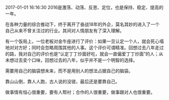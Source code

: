 2017-01-01 16:16:30
2016是激荡、动荡、反思、定位，也是保持、稳定、提高的一年。

​在各种力量的综合推动下，终于离开了奋战18年的外企，莫名其妙的进入了一个自己从来不曾关注过的行业。其间对人情朋友有了深入理解。

有一个饭局上，一位老板对金牛座进行了评价：如果一旦认定一个人，就会死心塌地对对方​好；同时会忽略周围其他的人事。这个评价可谓精准。回想过去八年走过的路，我对自己的评价也是“认定丁丁炒面好吃，就会一直偏爱丁丁炒面”的人；从未想过去变个口味，回想过去的八年，似乎并不是一个明智的选择。

需要用自己的脑袋想未来，而不是用别人的想法占据自己的脑袋。

靠山山倒，靠人人跑，古人说的没错，最后还是要靠自己。

做事情有恒心​很重要，要有人帮衬；合作的人很重要，做事跟对人也很重要。